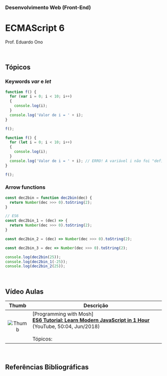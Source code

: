### Desenvolvimento Web (Front-End)

# ECMAScript 6

Prof. Eduardo Ono

<br>

## Tópicos

### Keywords _var_ e _let_

  ```js
  function f() {
    for (var i = 0; i < 10; i++)
    {
      console.log(i);
    }
    console.log('Valor de i = ' + i);
  }

  f();
  ```

  ```js
  function f() {
    for (let i = 0; i < 10; i++)
    {
      console.log(i);
    }
    console.log('Valor de i = ' + i); // ERRO! A variável i não foi "definida".
  }

  f();
  ```

### Arrow functions

```js
const dec2bin = function dec2bin(dec) {
  return Number(dec >>> 0).toString(2);
}

// ES6
const dec2bin_1 = (dec) => {
  return Number(dec >>> 0).toString(2);
}

const dec2bin_2 = (dec) => Number(dec >>> 0).toString(2);

const dec2bin_3 = dec => Number(dec >>> 0).toString(2);

console.log(dec2bin(25));
console.log(dec2bin_1(-25));
console.log(dec2bin_2(25));
```

<br>

## Vídeo Aulas

| Thumb | Descrição |
| :-: | --- |
| ![Thumb](https://img.youtube.com/vi/NCwa_xi0Uuc/default.jpg) | [Programming with Mosh]<br>[**ES6 Tutorial: Learn Modern JavaScript in 1 Hour**](https://www.youtube.com/watch?v=NCwa_xi0Uuc) (YouTube, 50:04, Jun/2018)<br><br>Tópicos:


<br>

## Referências Bibliográficas

<br>
